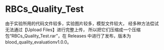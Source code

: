 # RBCs_Quality_Test


由于实验所用的代码文件较多，实验图片较多，模型文件较大， 经多种方法偿试无法通过【Upload Files】进行完整上传， 所以把它们压缩成一个压缩包“RBCs_Quality_Test.rar”，在 Releases 中进行了发布，版本为 blood_quality_evaluationv1.0.0。
